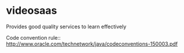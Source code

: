 # videosaas
Provides good quality services to learn effectively
 
Code convention rule:: http://www.oracle.com/technetwork/java/codeconventions-150003.pdf